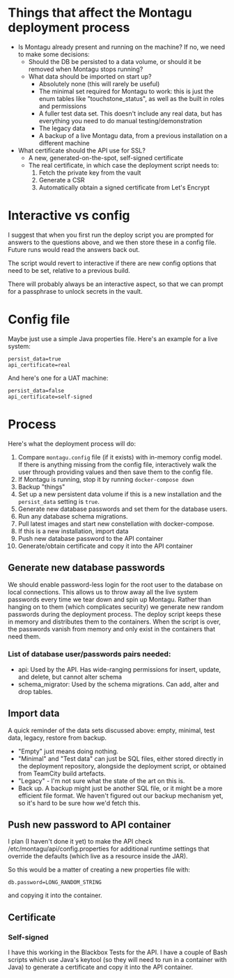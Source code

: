 # Things that affect the Montagu deployment process
* Is Montagu already present and running on the machine? If no, we need to make 
  some decisions:
  - Should the DB be persisted to a data volume, or should it be removed when
    Montagu stops running?
  - What data should be imported on start up?
    + Absolutely none (this will rarely be useful)
    + The minimal set required for Montagu to work: this is just the enum 
      tables like "touchstone_status", as well as the built in roles and 
      permissions
    + A fuller test data set. This doesn't include any real data, but has 
      everything you need to do manual testing/demonstration
    + The legacy data
    + A backup of a live Montagu data, from a previous installation on a
      different machine
* What certificate should the API use for SSL?
  + A new, generated-on-the-spot, self-signed certificate
  + The real certificate, in which case the deployment script needs to:
    1. Fetch the private key from the vault
    2. Generate a CSR
    3. Automatically obtain a signed certificate from Let's Encrypt

# Interactive vs config
I suggest that when you first run the deploy script you are prompted for answers
to the questions above, and we then store these in a config file. Future runs
would read the answers back out.

The script would revert to interactive if there are new config options that need
to be set, relative to a previous build.

There will probably always be an interactive aspect, so that we can prompt for
a passphrase to unlock secrets in the vault.

# Config file
Maybe just use a simple Java properties file. Here's an example for a live 
system:

    persist_data=true
    api_certificate=real

And here's one for a UAT machine:

    persist_data=false
    api_certificate=self-signed

# Process
Here's what the deployment process will do:

1. Compare `montagu.config` file (if it exists) with in-memory config model. If
   there is anything missing from the config file, interactively walk the user 
   through providing values and then save them to the config file.
2. If Montagu is running, stop it by running `docker-compose down`
3. Backup "things"
4. Set up a new persistent data volume if this is a new installation and the 
   `persist_data` setting is `true`.
5. Generate new database passwords and set them for the database users.
6. Run any database schema migrations.
7. Pull latest images and start new constellation with docker-compose. 
8. If this is a new installation, import data
9. Push new database password to the API container
10. Generate/obtain certificate and copy it into the API container

## Generate new database passwords
We should enable password-less login for the root user to the database on local
connections. This allows us to throw away all the live system passwords every
time we tear down and spin up Montagu. Rather than hanging on to them (which
complicates security) we generate new random passwords during the deployment
process. The deploy script keeps these in memory and distributes them to the 
containers. When the script is over, the passwords vanish from memory and only
exist in the containers that need them.

### List of database user/passwords pairs needed:
* api: Used by the API. Has wide-ranging permissions for insert, update, and 
  delete, but cannot alter schema
* schema_migrator: Used by the schema migrations. Can add, alter and drop 
  tables.

## Import data
A quick reminder of the data sets discussed above: empty, minimal, test data,
legacy, restore from backup.

* "Empty" just means doing nothing. 
* "Minimal" and "Test data" can just be SQL files, either stored directly in the 
  deployment repository, alongside the deployment script, or obtained from 
  TeamCity build artefacts.
* "Legacy" - I'm not sure what the state of the art on this is.
* Back up. A backup might just be another SQL file, or it might be a more 
  efficient file format. We haven't figured out our backup mechanism yet, so 
  it's hard to be sure how we'd fetch this.

## Push new password to API container
I plan (I haven't done it yet) to make the API check 
/etc/montagu/api/config.properties for additional runtime settings that override
the defaults (which live as a resource inside the JAR).

So this would be a matter of creating a new properties file with:

    db.password=LONG_RANDOM_STRING

and copying it into the container.

## Certificate
### Self-signed
I have this working in the Blackbox Tests for the API. I have a couple of Bash 
scripts which use Java's keytool (so they will need to run in a container with
Java) to generate a certificate and copy it into the API container.

